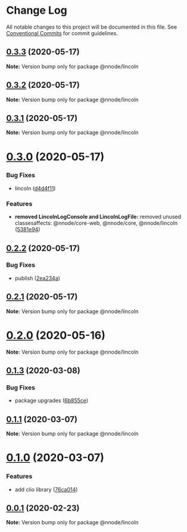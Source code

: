 # Change Log

All notable changes to this project will be documented in this file.
See [Conventional Commits](https://conventionalcommits.org) for commit guidelines.

## [0.3.3](https://github.com/nativecode-dev/nativenode/compare/@nnode/lincoln@0.3.3-next.0...@nnode/lincoln@0.3.3) (2020-05-17)

**Note:** Version bump only for package @nnode/lincoln





## [0.3.2](https://github.com/nativecode-dev/nativenode/compare/@nnode/lincoln@0.3.2-next.1...@nnode/lincoln@0.3.2) (2020-05-17)

**Note:** Version bump only for package @nnode/lincoln





## [0.3.1](https://github.com/nativecode-dev/nativenode/compare/@nnode/lincoln@0.3.1-next.0...@nnode/lincoln@0.3.1) (2020-05-17)

**Note:** Version bump only for package @nnode/lincoln





# [0.3.0](https://github.com/nativecode-dev/nativenode/compare/@nnode/lincoln@0.2.2...@nnode/lincoln@0.3.0) (2020-05-17)


### Bug Fixes

* lincoln ([d4d4f11](https://github.com/nativecode-dev/nativenode/commit/d4d4f115e0345592b52d1c171d2b41fc90567c4a))


### Features

* **removed LincolnLogConsole and LincolnLogFile:** removed unused classesaffects: @nnode/core-web, @nnode/core, @nnode/lincoln ([5381e94](https://github.com/nativecode-dev/nativenode/commit/5381e946ebd99831c49ff0e0a13d8053b9f16098))





## [0.2.2](https://github.com/nativecode-dev/nativenode/compare/@nnode/lincoln@0.2.2-next.1...@nnode/lincoln@0.2.2) (2020-05-17)


### Bug Fixes

* publish ([2ea234a](https://github.com/nativecode-dev/nativenode/commit/2ea234ab8e3bb12774f5045edeabead414aedfce))





## [0.2.1](https://github.com/nativecode-dev/nativenode/compare/@nnode/lincoln@0.2.0...@nnode/lincoln@0.2.1) (2020-05-17)

**Note:** Version bump only for package @nnode/lincoln





# [0.2.0](https://github.com/nativecode-dev/nativenode/compare/@nnode/lincoln@0.2.0-next.0...@nnode/lincoln@0.2.0) (2020-05-16)

**Note:** Version bump only for package @nnode/lincoln





## [0.1.3](https://github.com/nativecode-dev/nativenode/compare/@nnode/lincoln@0.1.1-next.3...@nnode/lincoln@0.1.3) (2020-03-08)


### Bug Fixes

* package upgrades ([6b855ce](https://github.com/nativecode-dev/nativenode/commit/6b855ce990b9e85ca45354ca3e22f0d73fe4cbc2))





## [0.1.1](https://github.com/nativecode-dev/nativenode/compare/@nnode/lincoln@0.1.0...@nnode/lincoln@0.1.1) (2020-03-07)

**Note:** Version bump only for package @nnode/lincoln





# [0.1.0](https://github.com/nativecode-dev/nativenode/compare/@nnode/lincoln@0.0.1...@nnode/lincoln@0.1.0) (2020-03-07)


### Features

* add clio library ([76ca014](https://github.com/nativecode-dev/nativenode/commit/76ca0144506c760b243363112689c2267a0601e9))





## [0.0.1](https://github.com/nativecode-dev/nativenode/compare/@nnode/lincoln@0.0.1-next.0...@nnode/lincoln@0.0.1) (2020-02-23)

**Note:** Version bump only for package @nnode/lincoln
